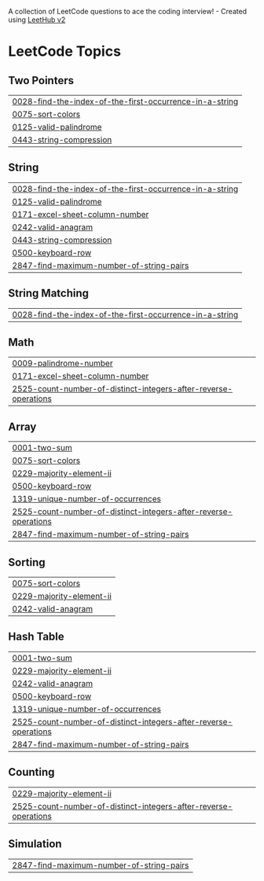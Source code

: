 A collection of LeetCode questions to ace the coding interview! - Created using [LeetHub v2](https://github.com/arunbhardwaj/LeetHub-2.0)
<!---LeetCode Topics Start-->
# LeetCode Topics
## Two Pointers
|  |
| ------- |
| [0028-find-the-index-of-the-first-occurrence-in-a-string](https://github.com/Vicky00711/LeetcodeProblems/tree/master/0028-find-the-index-of-the-first-occurrence-in-a-string) |
| [0075-sort-colors](https://github.com/Vicky00711/LeetcodeProblems/tree/master/0075-sort-colors) |
| [0125-valid-palindrome](https://github.com/Vicky00711/LeetcodeProblems/tree/master/0125-valid-palindrome) |
| [0443-string-compression](https://github.com/Vicky00711/LeetcodeProblems/tree/master/0443-string-compression) |
## String
|  |
| ------- |
| [0028-find-the-index-of-the-first-occurrence-in-a-string](https://github.com/Vicky00711/LeetcodeProblems/tree/master/0028-find-the-index-of-the-first-occurrence-in-a-string) |
| [0125-valid-palindrome](https://github.com/Vicky00711/LeetcodeProblems/tree/master/0125-valid-palindrome) |
| [0171-excel-sheet-column-number](https://github.com/Vicky00711/LeetcodeProblems/tree/master/0171-excel-sheet-column-number) |
| [0242-valid-anagram](https://github.com/Vicky00711/LeetcodeProblems/tree/master/0242-valid-anagram) |
| [0443-string-compression](https://github.com/Vicky00711/LeetcodeProblems/tree/master/0443-string-compression) |
| [0500-keyboard-row](https://github.com/Vicky00711/LeetcodeProblems/tree/master/0500-keyboard-row) |
| [2847-find-maximum-number-of-string-pairs](https://github.com/Vicky00711/LeetcodeProblems/tree/master/2847-find-maximum-number-of-string-pairs) |
## String Matching
|  |
| ------- |
| [0028-find-the-index-of-the-first-occurrence-in-a-string](https://github.com/Vicky00711/LeetcodeProblems/tree/master/0028-find-the-index-of-the-first-occurrence-in-a-string) |
## Math
|  |
| ------- |
| [0009-palindrome-number](https://github.com/Vicky00711/LeetcodeProblems/tree/master/0009-palindrome-number) |
| [0171-excel-sheet-column-number](https://github.com/Vicky00711/LeetcodeProblems/tree/master/0171-excel-sheet-column-number) |
| [2525-count-number-of-distinct-integers-after-reverse-operations](https://github.com/Vicky00711/LeetcodeProblems/tree/master/2525-count-number-of-distinct-integers-after-reverse-operations) |
## Array
|  |
| ------- |
| [0001-two-sum](https://github.com/Vicky00711/LeetcodeProblems/tree/master/0001-two-sum) |
| [0075-sort-colors](https://github.com/Vicky00711/LeetcodeProblems/tree/master/0075-sort-colors) |
| [0229-majority-element-ii](https://github.com/Vicky00711/LeetcodeProblems/tree/master/0229-majority-element-ii) |
| [0500-keyboard-row](https://github.com/Vicky00711/LeetcodeProblems/tree/master/0500-keyboard-row) |
| [1319-unique-number-of-occurrences](https://github.com/Vicky00711/LeetcodeProblems/tree/master/1319-unique-number-of-occurrences) |
| [2525-count-number-of-distinct-integers-after-reverse-operations](https://github.com/Vicky00711/LeetcodeProblems/tree/master/2525-count-number-of-distinct-integers-after-reverse-operations) |
| [2847-find-maximum-number-of-string-pairs](https://github.com/Vicky00711/LeetcodeProblems/tree/master/2847-find-maximum-number-of-string-pairs) |
## Sorting
|  |
| ------- |
| [0075-sort-colors](https://github.com/Vicky00711/LeetcodeProblems/tree/master/0075-sort-colors) |
| [0229-majority-element-ii](https://github.com/Vicky00711/LeetcodeProblems/tree/master/0229-majority-element-ii) |
| [0242-valid-anagram](https://github.com/Vicky00711/LeetcodeProblems/tree/master/0242-valid-anagram) |
## Hash Table
|  |
| ------- |
| [0001-two-sum](https://github.com/Vicky00711/LeetcodeProblems/tree/master/0001-two-sum) |
| [0229-majority-element-ii](https://github.com/Vicky00711/LeetcodeProblems/tree/master/0229-majority-element-ii) |
| [0242-valid-anagram](https://github.com/Vicky00711/LeetcodeProblems/tree/master/0242-valid-anagram) |
| [0500-keyboard-row](https://github.com/Vicky00711/LeetcodeProblems/tree/master/0500-keyboard-row) |
| [1319-unique-number-of-occurrences](https://github.com/Vicky00711/LeetcodeProblems/tree/master/1319-unique-number-of-occurrences) |
| [2525-count-number-of-distinct-integers-after-reverse-operations](https://github.com/Vicky00711/LeetcodeProblems/tree/master/2525-count-number-of-distinct-integers-after-reverse-operations) |
| [2847-find-maximum-number-of-string-pairs](https://github.com/Vicky00711/LeetcodeProblems/tree/master/2847-find-maximum-number-of-string-pairs) |
## Counting
|  |
| ------- |
| [0229-majority-element-ii](https://github.com/Vicky00711/LeetcodeProblems/tree/master/0229-majority-element-ii) |
| [2525-count-number-of-distinct-integers-after-reverse-operations](https://github.com/Vicky00711/LeetcodeProblems/tree/master/2525-count-number-of-distinct-integers-after-reverse-operations) |
## Simulation
|  |
| ------- |
| [2847-find-maximum-number-of-string-pairs](https://github.com/Vicky00711/LeetcodeProblems/tree/master/2847-find-maximum-number-of-string-pairs) |
<!---LeetCode Topics End-->